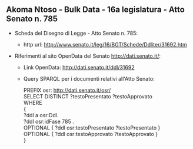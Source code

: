 ## Akoma Ntoso - Bulk Data - 16a legislatura - Atto Senato n. 785 ##

* Scheda del Disegno di Legge - Atto Senato n. 785:
	* http url: http://www.senato.it/leg/16/BGT/Schede/Ddliter/31692.htm

* Riferimenti al sito OpenData del Senato http://dati.senato.it/:
	* Link OpenData: http://dati.senato.it/ddl/31692
	* Query SPARQL per i documenti relativi all'Atto Senato:

        PREFIX osr: <http://dati.senato.it/osr/>  
		SELECT DISTINCT ?testoPresentato ?testoApprovato  
		WHERE  
		{  
		    ?ddl a osr:Ddl.  
		    ?ddl osr:idFase 785 .  
		    OPTIONAL { ?ddl osr:testoPresentato ?testoPresentato }  
		    OPTIONAL { ?ddl osr:testoApprovato ?testoApprovato }  
		}
		